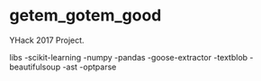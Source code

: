 # getem_gotem_good
YHack 2017 Project.

libs
	-scikit-learning
	-numpy
	-pandas
	-goose-extractor
	-textblob
	-beautifulsoup
	-ast
	-optparse
	

